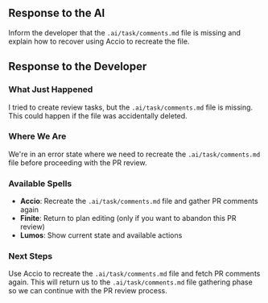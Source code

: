 ## Response to the AI

Inform the developer that the `.ai/task/comments.md` file is missing and explain how to recover using Accio to recreate the file.

## Response to the Developer

### What Just Happened

I tried to create review tasks, but the `.ai/task/comments.md` file is missing. This could happen if the file was accidentally deleted.

### Where We Are

We're in an error state where we need to recreate the `.ai/task/comments.md` file before proceeding with the PR review.

### Available Spells

- **Accio**: Recreate the `.ai/task/comments.md` file and gather PR comments again
- **Finite**: Return to plan editing (only if you want to abandon this PR review)
- **Lumos**: Show current state and available actions

### Next Steps

Use Accio to recreate the `.ai/task/comments.md` file and fetch PR comments again. This will return us to the `.ai/task/comments.md` file gathering phase so we can continue with the PR review process.
